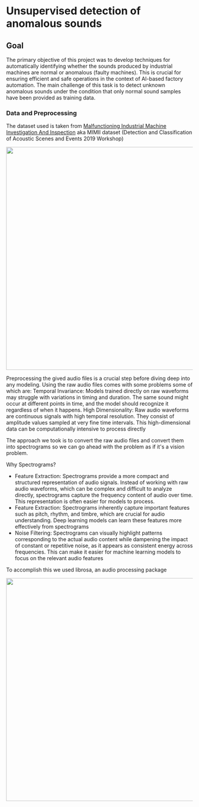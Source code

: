 # Unsupervised detection of anomalous sounds

## Goal

The primary objective of this project was to develop techniques for automatically identifying whether the sounds produced by industrial machines are normal or anomalous (faulty machines). This is crucial for ensuring efficient and safe operations in the context of AI-based factory automation.
The main challenge of this task is to detect unknown anomalous sounds under the condition that only normal sound samples have been provided as training data.


### Data and Preprocessing
The dataset used is taken from [Malfunctioning Industrial Machine Investigation And Inspection](https://arxiv.org/abs/1909.09347) aka MIMII dataset (Detection and Classification of Acoustic Scenes and Events 2019 Workshop)

<p align="center">
  <img src="https://github.com/Berhanetek/unsupervised-detection-of-anomalous-sounds/assets/60297609/34c826a4-a2e1-43e8-a107-228337c16f20" width="600">
</p>



Preprocessing the gived audio files is a crucial step before diving deep into any modeling. Using the raw audio files comes with some problems some of which are:
Temporal Invariance: Models trained directly on raw waveforms may struggle with variations in timing and duration. The same sound might occur at different points in time, and the model should recognize it regardless of when it happens.
High Dimensionality: Raw audio waveforms are continuous signals with high temporal resolution. They consist of amplitude values sampled at very fine time intervals. This high-dimensional data can be computationally intensive to process directly

The approach we took is to convert the raw audio files and convert them into spectrograms so we can go ahead with the problem as if it's a vision problem.

Why Spectrograms?
- Feature Extraction: Spectrograms provide a more compact and structured representation of audio signals. Instead of working with raw audio waveforms, which can be complex and difficult to analyze directly, spectrograms capture the frequency content of audio over time. This representation is often easier for models to process.
- Feature Extraction: Spectrograms inherently capture important features such as pitch, rhythm, and timbre, which are crucial for audio understanding. Deep learning models can learn these features more effectively from spectrograms
- Noise Filtering: Spectrograms can visually highlight patterns corresponding to the actual audio content while dampening the impact of constant or repetitive noise, as it appears as consistent energy across frequencies. This can make it easier for machine learning models to focus on the relevant audio features

To accomplish this we used librosa, an audio processing package

<p align="center">
  <img src="https://github.com/Berhanetek/unsupervised-detection-of-anomalous-sounds/assets/60297609/f7fd5107-b485-4035-8e62-e1dbb479805b" width="600">
</p>


